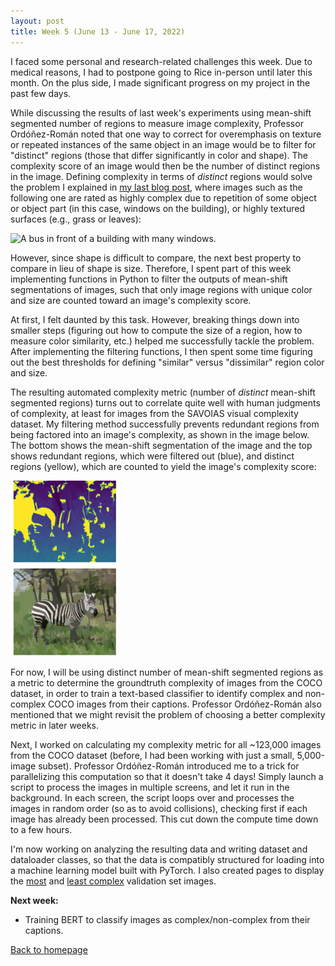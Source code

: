 ```yaml
---
layout: post
title: Week 5 (June 13 - June 17, 2022)
---
```


I faced some personal and research-related challenges this week. Due to
medical reasons, I had to postpone going to Rice in-person until later this 
month. On the plus side, I made significant progress on my project in the 
past few days.

While discussing the results of last week's experiments using 
mean-shift segmented number of regions to measure image complexity,
Professor Ordóñez-Román noted that one way to correct for overemphasis
on texture or repeated instances of the same object in an image would be to
filter for "distinct" regions (those that differ significantly in
color and shape). The complexity score of an image would then be the number
of distinct regions in the image. Defining complexity in terms of *distinct*
regions would solve the problem I explained in [my last blog post](https://emlinking.github.io/week4/), 
where images such as the following one are rated as highly complex due to repetition
of some object or object part (in this case, windows on the building), 
or highly textured surfaces (e.g., grass or leaves):

![A bus in front of a building with many windows.](http://images.cocodataset.org/val2014/COCO_val2014_000000460967.jpg)

However, since shape is difficult to compare, the
next best property to compare in lieu of shape is size. Therefore,
I spent part of this week implementing functions in Python to filter
the outputs of mean-shift segmentations of images, such that only
image regions with unique color and size are counted toward an image's
complexity score.

At first, I felt daunted by this task. However, breaking
things down into smaller steps (figuring out how to compute the size
of a region, how to measure color similarity, etc.) helped me successfully
tackle the problem. After implementing the filtering functions, I then spent
some time figuring out the best thresholds for defining "similar" versus
"dissimilar" region color and size.

The resulting automated complexity metric (number of *distinct* mean-shift
segmented regions) turns out to correlate quite well with human judgments
of complexity, at least for images from the SAVOIAS visual complexity dataset.
My filtering method successfully prevents redundant regions from being factored
into an image's complexity, as shown in the image below. The bottom shows the
mean-shift segmentation of the image and the top shows redundant regions,
which were filtered out (blue), and distinct regions (yellow), which are counted
to yield the image's complexity score:

![A mean-shift segmented image of a zebra and its filtered version.](/images/zebra.png)

For now, I will be using distinct number of mean-shift segmented regions as
a metric to determine the groundtruth complexity of
images from the COCO dataset, in order to train a text-based classifier to identify
complex and non-complex COCO images from their captions. Professor Ordóñez-Román also
mentioned that we might revisit the problem of choosing a better complexity metric
in later weeks.

Next, I worked on calculating my complexity metric for all ~123,000 images from the 
COCO dataset (before, I had been working with just a small, 5,000-image subset).
Professor Ordóñez-Román introduced me to a trick for parallelizing this computation
so that it doesn't take 4 days! Simply launch a script to process the images in multiple
screens, and let it run in the background. In each screen, the script loops over and
processes the images in random order (so as to avoid collisions), checking first if each
image has already been processed. This cut down the compute time down to a few hours.

I'm now working on analyzing the resulting data and writing dataset and dataloader 
classes, so that
the data is compatibly structured for loading into a machine learning model built with
PyTorch. I also created pages to display
the [most](https://emlinking.github.io/complex-coco-eval.html) and 
[least complex](https://emlinking.github.io/noncomplex-coco-eval.html) 
validation set images.

**Next week:**
- Training BERT to classify images as complex/non-complex from their captions.

<a href="https://emlinking.github.io">Back to homepage</a>
